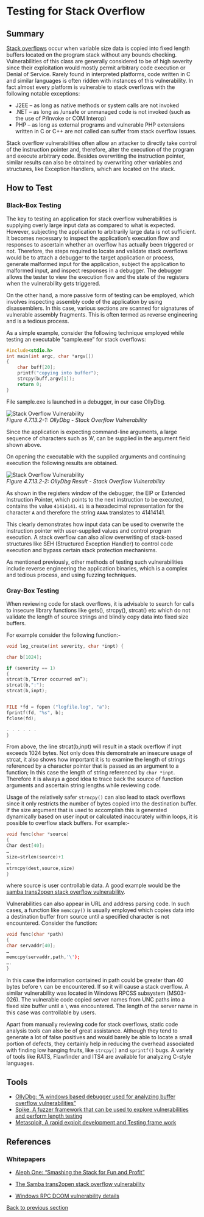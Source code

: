 # Testing for Stack Overflow

## Summary

[Stack overflows](https://wiki.owasp.org/index.php/Buffer_Overflows#Stack_Overflow) occur when variable size data is copied into fixed length buffers located on the program stack without any bounds checking. Vulnerabilities of this class are generally considered to be of high severity since their exploitation would mostly permit arbitrary code execution or Denial of Service. Rarely found in interpreted platforms, code written in C and similar languages is often ridden with instances of this vulnerability. In fact almost every platform is vulnerable to stack overflows with the following notable exceptions:

- J2EE – as long as native methods or system calls are not invoked
- .NET – as long as /unsafe or unmanaged code is not invoked (such as the use of P/Invoke or COM Interop)
- PHP – as long as external programs and vulnerable PHP extensions written in C or C++ are not called can suffer from stack overflow issues.

Stack overflow vulnerabilities often allow an attacker to directly take control of the instruction pointer and, therefore, alter the execution of the program and execute arbitrary code. Besides overwriting the instruction pointer, similar results can also be obtained by overwriting other variables and structures, like Exception Handlers, which are located on the stack.

## How to Test

### Black-Box Testing

The key to testing an application for stack overflow vulnerabilities is supplying overly large input data as compared to what is expected. However, subjecting the application to arbitrarily large data is not sufficient. It becomes necessary to inspect the application’s execution flow and responses to ascertain whether an overflow has actually been triggered or not. Therefore, the steps required to locate and validate stack overflows would be to attach a debugger to the target application or process, generate malformed input for the application, subject the application to malformed input, and inspect responses in a debugger. The debugger allows the tester to view the execution flow and the state of the registers when the vulnerability gets triggered.

On the other hand, a more passive form of testing can be employed, which involves inspecting assembly code of the application by using disassemblers. In this case, various sections are scanned for signatures of vulnerable assembly fragments. This is often termed as reverse engineering and is a tedious process.

As a simple example, consider the following technique employed while testing an executable “sample.exe” for stack overflows:

```c
#include<stdio.h>
int main(int argc, char *argv[])
{
    char buff[20];
    printf("copying into buffer");
    strcpy(buff,argv[1]);
    return 0;
}
```

File sample.exe is launched in a debugger, in our case OllyDbg.

![Stack Overflow Vulnerability](images/Stack_overflow_vulnerability.gif)\
*Figure 4.7.13.2-1: OllyDbg - Stack Overflow Vulnerability*

Since the application is expecting command-line arguments, a large sequence of characters such as ‘A’, can be supplied in the argument field shown above.

On opening the executable with the supplied arguments and continuing execution the following results are obtained.

![Stack Overflow Vulnerability](images/Stack_overflow_vulnerability_2.gif)\
*Figure 4.7.13.2-2: OllyDbg Result - Stack Overflow Vulnerability*

As shown in the registers window of the debugger, the EIP or Extended Instruction Pointer, which points to the next instruction to be executed, contains the value `41414141`. `41` is a hexadecimal representation for the character `A` and therefore the string `AAAA` translates to 41414141.

This clearly demonstrates how input data can be used to overwrite the instruction pointer with user-supplied values and control program execution. A stack overflow can also allow overwriting of stack-based structures like SEH (Structured Exception Handler) to control code execution and bypass certain stack protection mechanisms.

As mentioned previously, other methods of testing such vulnerabilities include reverse engineering the application binaries, which is a complex and tedious process, and using fuzzing techniques.

### Gray-Box Testing

When reviewing code for stack overflows, it is advisable to search for calls to insecure library functions like gets(), strcpy(), strcat() etc which do not validate the length of source strings and blindly copy data into fixed size buffers.

For example consider the following function:-

```c
void log_create(int severity, char *inpt) {

char b[1024];

if (severity == 1)
{
strcat(b,”Error occurred on”);
strcat(b,":");
strcat(b,inpt);


FILE *fd = fopen ("logfile.log", "a");
fprintf(fd, "%s", b);
fclose(fd);

. . . . . .
}
```

From above, the line strcat(b,inpt) will result in a stack overflow if inpt exceeds 1024 bytes. Not only does this demonstrate an insecure usage of strcat, it also shows how important it is to examine the length of strings referenced by a character pointer that is passed as an argument to a function; In this case the length of string referenced by `char *inpt`. Therefore it is always a good idea to trace back the source of function arguments and ascertain string lengths while reviewing code.

Usage of the relatively safer `strncpy()` can also lead to stack overflows since it only restricts the number of bytes copied into the destination buffer. If the size argument that is used to accomplish this is generated dynamically based on user input or calculated inaccurately within loops, it is possible to overflow stack buffers. For example:-

```c
void func(char *source)
{
Char dest[40];
…
size=strlen(source)+1
….
strncpy(dest,source,size)
}
```

where source is user controllable data. A good example would be the [samba trans2open stack overflow vulnerability](https://www.securityfocus.com/archive/1/317615).

Vulnerabilities can also appear in URL and address parsing code. In such cases, a function like `memccpy()` is usually employed which copies data into a destination buffer from source until a specified character is not encountered. Consider the function:

```c
void func(char *path)
{
char servaddr[40];
…
memccpy(servaddr,path,'\');
….
}
```

In this case the information contained in path could be greater than 40 bytes before `\` can be encountered. If so it will cause a stack overflow. A similar vulnerability was located in Windows RPCSS subsystem (MS03-026). The vulnerable code copied server names from UNC paths into a fixed size buffer until a `\` was encountered. The length of the server name in this case was controllable by users.

Apart from manually reviewing code for stack overflows, static code analysis tools can also be of great assistance. Although they tend to generate a lot of false positives and would barely be able to locate a small portion of defects, they certainly help in reducing the overhead associated with finding low hanging fruits, like `strcpy()` and `sprintf()` bugs. A variety of tools like RATS, Flawfinder and ITS4 are available for analyzing C-style languages.

## Tools

- [OllyDbg: “A windows based debugger used for analyzing buffer overflow vulnerabilities”](http://www.ollydbg.de)
- [Spike, A fuzzer framework that can be used to explore vulnerabilities and perform length testing](https://www.immunitysec.com/downloads/SPIKE2.9.tgz)
- [Metasploit, A rapid exploit development and Testing frame work](https://www.metasploit.com)

## References

### Whitepapers

- [Aleph One: “Smashing the Stack for Fun and Profit”](https://insecure.org/stf/smashstack.html)

- [The Samba trans2open stack overflow vulnerability](https://www.securityfocus.com/archive/1/317615)
- [Windows RPC DCOM vulnerability details](https://packetstormsecurity.com/files/31453/benjurry.txt.html)

[Back to previous section](./)
